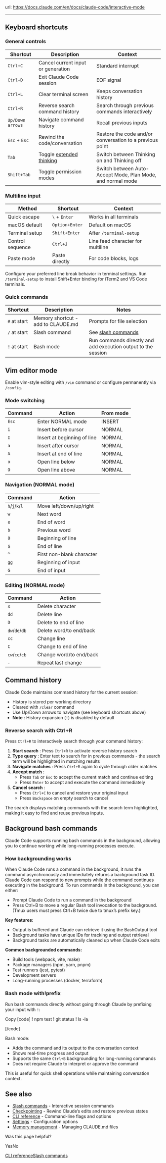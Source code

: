 url: https://docs.claude.com/en/docs/claude-code/interactive-mode

---

## Keyboard shortcuts

### General controls

Shortcut| Description| Context
---|---|---
`Ctrl+C`| Cancel current input or generation| Standard interrupt
`Ctrl+D`| Exit Claude Code session| EOF signal
`Ctrl+L`| Clear terminal screen| Keeps conversation history
`Ctrl+R`| Reverse search command history| Search through previous commands interactively
`Up/Down arrows`| Navigate command history| Recall previous inputs
`Esc` \+ `Esc`| Rewind the code/conversation| Restore the code and/or conversation to a previous point
`Tab`| Toggle [extended thinking](/en/docs/build-with-claude/extended-thinking)| Switch between Thinking on and Thinking off
`Shift+Tab`| Toggle permission modes| Switch between Auto-Accept Mode, Plan Mode, and normal mode

### Multiline input

Method| Shortcut| Context
---|---|---
Quick escape| `\` \+ `Enter`| Works in all terminals
macOS default| `Option+Enter`| Default on macOS
Terminal setup| `Shift+Enter`| After `/terminal-setup`
Control sequence| `Ctrl+J`| Line feed character for multiline
Paste mode| Paste directly| For code blocks, logs

Configure your preferred line break behavior in terminal settings. Run `/terminal-setup` to install Shift+Enter binding for iTerm2 and VS Code terminals.

### Quick commands

Shortcut| Description| Notes
---|---|---
`#` at start| Memory shortcut - add to CLAUDE.md| Prompts for file selection
`/` at start| Slash command| See [slash commands](/en/docs/claude-code/slash-commands)
`!` at start| Bash mode| Run commands directly and add execution output to the session

## Vim editor mode

Enable vim-style editing with `/vim` command or configure permanently via `/config`.

### Mode switching

Command| Action| From mode
---|---|---
`Esc`| Enter NORMAL mode| INSERT
`i`| Insert before cursor| NORMAL
`I`| Insert at beginning of line| NORMAL
`a`| Insert after cursor| NORMAL
`A`| Insert at end of line| NORMAL
`o`| Open line below| NORMAL
`O`| Open line above| NORMAL

### Navigation \(NORMAL mode\)

Command| Action
---|---
`h`/`j`/`k`/`l`| Move left/down/up/right
`w`| Next word
`e`| End of word
`b`| Previous word
`0`| Beginning of line
`$`| End of line
`^`| First non-blank character
`gg`| Beginning of input
`G`| End of input

### Editing \(NORMAL mode\)

Command| Action
---|---
`x`| Delete character
`dd`| Delete line
`D`| Delete to end of line
`dw`/`de`/`db`| Delete word/to end/back
`cc`| Change line
`C`| Change to end of line
`cw`/`ce`/`cb`| Change word/to end/back
`.`| Repeat last change

## Command history

Claude Code maintains command history for the current session:

  * History is stored per working directory
  * Cleared with `/clear` command
  * Use Up/Down arrows to navigate \(see keyboard shortcuts above\)
  * **Note** : History expansion \(`!`\) is disabled by default

### Reverse search with Ctrl+R

Press `Ctrl+R` to interactively search through your command history:

  1. **Start search** : Press `Ctrl+R` to activate reverse history search
  2. **Type query** : Enter text to search for in previous commands - the search term will be highlighted in matching results
  3. **Navigate matches** : Press `Ctrl+R` again to cycle through older matches
  4. **Accept match** :
     * Press `Tab` or `Esc` to accept the current match and continue editing
     * Press `Enter` to accept and execute the command immediately
  5. **Cancel search** :
     * Press `Ctrl+C` to cancel and restore your original input
     * Press `Backspace` on empty search to cancel

The search displays matching commands with the search term highlighted, making it easy to find and reuse previous inputs.

## Background bash commands

Claude Code supports running bash commands in the background, allowing you to continue working while long-running processes execute.

### How backgrounding works

When Claude Code runs a command in the background, it runs the command asynchronously and immediately returns a background task ID. Claude Code can respond to new prompts while the command continues executing in the background. To run commands in the background, you can either:

  * Prompt Claude Code to run a command in the background
  * Press Ctrl+B to move a regular Bash tool invocation to the background. \(Tmux users must press Ctrl+B twice due to tmux’s prefix key.\)

**Key features:**

  * Output is buffered and Claude can retrieve it using the BashOutput tool
  * Background tasks have unique IDs for tracking and output retrieval
  * Background tasks are automatically cleaned up when Claude Code exits

**Common backgrounded commands:**

  * Build tools \(webpack, vite, make\)
  * Package managers \(npm, yarn, pnpm\)
  * Test runners \(jest, pytest\)
  * Development servers
  * Long-running processes \(docker, terraform\)

### Bash mode with\!prefix

Run bash commands directly without going through Claude by prefixing your input with `!`:

Copy
[code]
    ! npm test
    ! git status
    ! ls -la

[/code]

Bash mode:

  * Adds the command and its output to the conversation context
  * Shows real-time progress and output
  * Supports the same `Ctrl+B` backgrounding for long-running commands
  * Does not require Claude to interpret or approve the command

This is useful for quick shell operations while maintaining conversation context.

## See also

  * [Slash commands](/en/docs/claude-code/slash-commands) \- Interactive session commands
  * [Checkpointing](/en/docs/claude-code/checkpointing) \- Rewind Claude’s edits and restore previous states
  * [CLI reference](/en/docs/claude-code/cli-reference) \- Command-line flags and options
  * [Settings](/en/docs/claude-code/settings) \- Configuration options
  * [Memory management](/en/docs/claude-code/memory) \- Managing CLAUDE.md files

Was this page helpful?

YesNo

[CLI reference](/en/docs/claude-code/cli-reference)[Slash commands](/en/docs/claude-code/slash-commands)
